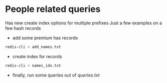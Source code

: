 # People related queries
Has new create index options for multiple prefixes
Just a few examples on a few hash records
* add some premium has records
```bash
redis-cli < add_names.txt
```
* create index for records	
```bash
redis-cli < names_idx.txt
```
* finally, run some queries out of *queries.txt*

